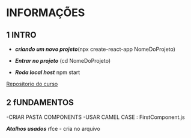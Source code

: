 # INFORMAÇÕES

## 1 INTRO

- ***criando um novo projeto***(npx create-react-app NomeDoProjeto)
- ***Entrar no projeto*** (cd NomeDoProjeto)

- ***Roda local host*** npm start

[Repositorio do curso ](https://github.com/matheusbattisti/curso_react)

## 2 fUNDAMENTOS

-CRIAR PASTA COMPONENTS
-USAR CAMEL CASE : FirstComponent.js

***Atalhos usados*** rfce - cria no arquivo 
